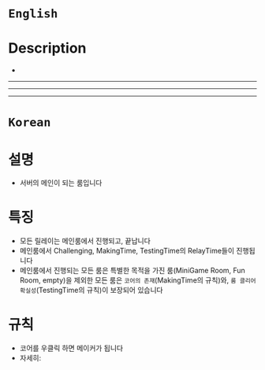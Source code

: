 # `English`
# Description
- 
---
---
---
# `Korean`
# 설명
- 서버의 메인이 되는 룸입니다

# 특징
- 모든 릴레이는 메인룸에서 진행되고, 끝납니다
- 메인룸에서 Challenging, MakingTime, TestingTime의 RelayTime들이 진행됩니다 
- 메인룸에서 진행되는 모든 룸은 특별한 목적을 가진 룸(MiniGame Room, Fun Room, empty)을 제외한 모든 룸은 `코어의 존재`(MakingTime의 규칙)와, `룸 클리어 확실성`(TestingTime의 규칙)이 보장되어 있습니다

# 규칙
- 코어를 우클릭 하면 메이커가 됩니다
- 자세히: 






